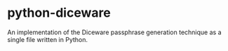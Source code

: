 # python-diceware
An implementation of the Diceware passphrase generation technique as a single file written in Python.
